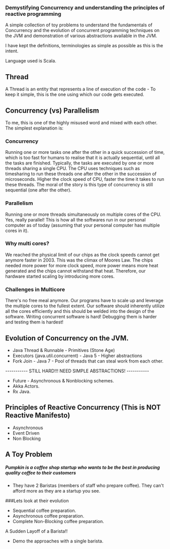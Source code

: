 ### Demystifying Concurrency and understanding the principles of reactive programming

A simple collection of toy problems to understand the fundamentals of Concurrency and the evolution of concurrent programming
techniques on the JVM and demonstration of various abstractions available in the JVM.

I have kept the definitions, terminologies as simple as possible as this is the intent.

Language used is Scala.

## Thread
A Thread is an entity that represents a line of execution of the code - To keep it simple, this is the one using 
which our code gets executed.

## Concurrency (vs) Parallelism

To me, this is one of the highly misused word and mixed with each other. The simplest explanation is:

### Concurrency 

Running one or more tasks one after the other in a quick succession of time, which is too fast for humans to 
realise that it is actually sequential, until all the tasks are finished. Typically, the tasks are executed by one 
or more threads sharing a single CPU.
The CPU uses techniques such as timesharing to run these threads one after the other in the succession of 
microseconds.
Higher the clock speed of CPU, faster the time it takes to run these threads. 
The moral of the story is this type of concurrency is still sequential (one after the other).

### Parallelism 

Running one or more threads simultaneously on multiple cores of the CPU. Yes, really parallel! 
This is how all the softwares run in our personal computer as of today (assuming that your personal computer 
has multiple cores in it).

### Why multi cores? 
We reached the physical limit of our chips as the clock speeds cannot get anymore faster in 2003. 
This was the climax of Moores Law.
The chips needed more power for more clock speed, more power means more heat generated and the chips cannot 
withstand that heat.
Therefore, our hardware started scaling by introducing more cores.
    
### Challenges in Multicore 
There's no free meal anymore. Our programs have to scale up and leverage the multiple cores to the fullest extent. 
Our software should inherently utilize all the cores efficiently and this should be welded into the design of the 
software.
Writing concurrent software is hard! Debugging them is harder and testing them is hardest!
    
## Evolution of Concurrency on the JVM.

* Java Thread & Runnable - Primitives (Stone Age)
* Executors (java.util.concurrent) - Java 5 - Higher abstractions
* Fork Join - Java 7 - Pool of threads that can steal work from each other.

----------- STILL HARD!!! NEED SIMPLE ABSTRACTIONS! -----------
* Future - Asynchronous & Nonblocking schemes.
* Akka Actors.
* Rx Java.


## Principles of Reactive Concurrency (This is NOT Reactive Manifesto) ##

* Asynchronous
* Event Driven
* Non Blocking

## A Toy Problem 

##### Pumpkin is a coffee shop startup who wants to be the best in producing quality coffee to their customers

* They have 2 Baristas (members of staff who prepare coffee). They can't afford more as they are a startup you see.

###Lets look at their evolution

* Sequential coffee preparation.
* Asynchronous coffee preparation.
* Complete Non-Blocking coffee preparation.

A Sudden Layoff of a Barista!!

* Demo the approaches with a single barista.













